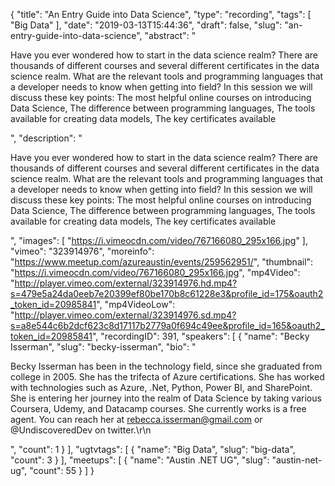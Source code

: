 {
  "title": "An Entry Guide into Data Science",
  "type": "recording",
  "tags": [
    "Big Data"
  ],
  "date": "2019-03-13T15:44:36",
  "draft": false,
  "slug": "an-entry-guide-into-data-science",
  "abstract": "<p>Have you ever wondered how to start in the data science realm? There are thousands of different courses and several different certificates in the data science realm. What are the relevant tools and programming languages that a developer needs to know when getting into field? In this session we will discuss these key points: The most helpful online courses on introducing Data Science, The difference between programming languages, The tools available for creating data models, The key certificates available</p>",
  "description": "<p>Have you ever wondered how to start in the data science realm? There are thousands of different courses and several different certificates in the data science realm. What are the relevant tools and programming languages that a developer needs to know when getting into field? In this session we will discuss these key points: The most helpful online courses on introducing Data Science, The difference between programming languages, The tools available for creating data models, The key certificates available</p>",
  "images": [
    "https://i.vimeocdn.com/video/767166080_295x166.jpg"
  ],
  "vimeo": "323914976",
  "moreinfo": "https://www.meetup.com/azureaustin/events/259562951/",
  "thumbnail": "https://i.vimeocdn.com/video/767166080_295x166.jpg",
  "mp4Video": "http://player.vimeo.com/external/323914976.hd.mp4?s=479e5a24da0eeb7e20399ef80be170b8c61228e3&profile_id=175&oauth2_token_id=20985841",
  "mp4VideoLow": "http://player.vimeo.com/external/323914976.sd.mp4?s=a8e544c6b2dcf623c8d17117b2779a0f694c49ee&profile_id=165&oauth2_token_id=20985841",
  "recordingID": 391,
  "speakers": [
    {
      "name": "Becky Isserman",
      "slug": "becky-isserman",
      "bio": "<p>Becky Isserman has been in the technology field, since she graduated from college in 2005. She has the trifecta of Azure certifications. She has worked with technologies such as Azure, .Net, Python, Power BI, and SharePoint. She is entering her journey into the realm of Data Science by taking various Coursera, Udemy, and Datacamp courses. She currently works is a free agent. You can reach her at rebecca.isserman@gmail.com or @UndiscoveredDev on twitter.\r\n</p>",
      "count": 1
    }
  ],
  "ugtvtags": [
    {
      "name": "Big Data",
      "slug": "big-data",
      "count": 3
    }
  ],
  "meetups": [
    {
      "name": "Austin .NET UG",
      "slug": "austin-net-ug",
      "count": 55
    }
  ]
}